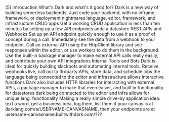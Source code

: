 [5] Introduction
    What's Dark and what's it good for?
        Dark is a new way of building serverless backends. Just code your backend, with no inframe, framework, or deployment nightmares
        language, editor, framework, and infrastructure
        CRUD apps
            Get a working CRUD application in less than ten minutes by setting up a few API endpoints anda a datastore
        REST APIs and Webhooks
            Set up an API endpoint quickly enough to use it as a proof of concept during a call. Immediately see the data from a webhook to your endpoint. Call an external API using the HttpClient library and see responses within the editor, or use workers to do them in the background. Use the built-in backage manager to make external API calls really easily, and contribute your own API integrations
        Internal Tools and Bots
            Dark is ideal for quickly building slackbots and automating internal tools. Receive webhooks live, call out to 3rdparty APIs, store data, and schedule jobs
        the language being connected to the editor and infrastructure allows interactive functions
        Dark also includes HTTP libraries for interacting with external APIs, a package manager to make that even easier, and built in functionality for datastores
        dark being connected to the editor and infra allows for unique lang. functionality
    Making a really simple drive-by application
        idea: text a word, get a business idea, log them, list them
        if your canvas is at darklang.com/a/USERNAME-CANVASNAME, then your endpoints are at username-canvasname.builtwithdark.com/???